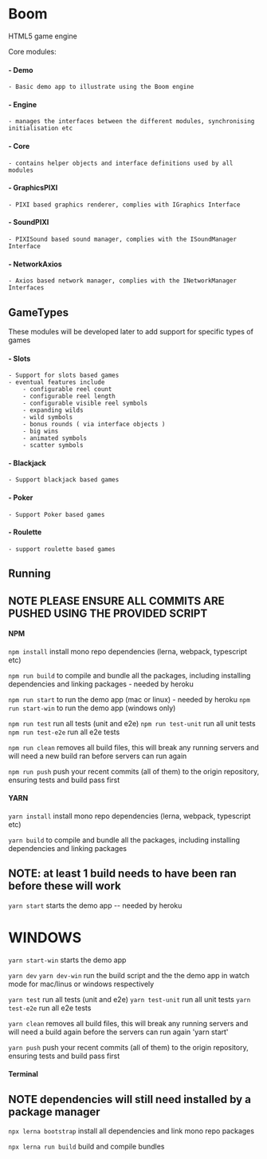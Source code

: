# Boom
HTML5 game engine

Core modules:
#### - Demo
    - Basic demo app to illustrate using the Boom engine
#### - Engine
    - manages the interfaces between the different modules, synchronising initialisation etc

#### - Core
    - contains helper objects and interface definitions used by all modules
#### - GraphicsPIXI
    - PIXI based graphics renderer, complies with IGraphics Interface
#### - SoundPIXI
    - PIXISound based sound manager, complies with the ISoundManager Interface
#### - NetworkAxios
    - Axios based network manager, complies with the INetworkManager Interfaces

## GameTypes
These modules will be developed later to add support for specific types of games
#### - Slots
    - Support for slots based games
    - eventual features include
        - configurable reel count
        - configurable reel length
        - configurable visible reel symbols
        - expanding wilds
        - wild symbols
        - bonus rounds ( via interface objects )
        - big wins
        - animated symbols
        - scatter symbols

#### - Blackjack
    - Support blackjack based games

#### - Poker
    - Support Poker based games

#### - Roulette
    - support roulette based games

## Running
## NOTE PLEASE ENSURE ALL COMMITS ARE PUSHED USING THE PROVIDED SCRIPT
#### NPM
`npm install` install mono repo dependencies (lerna, webpack, typescript etc)

`npm run build` to compile and bundle all the packages, including installing dependencies and linking packages - needed by heroku

`npm run start` to run the demo app (mac or linux) - needed by heroku
`npm run start-win` to run the demo app (windows only)

`npm run test` run all tests (unit and e2e)
`npm run test-unit` run all unit tests
`npm run test-e2e` run all e2e tests

`npm run clean` removes all build files, this will break any running servers and will need a new build ran before servers can run again

`npm run push` push your recent commits (all of them) to the origin repository, ensuring tests and build pass first

#### YARN
`yarn install` install mono repo dependencies (lerna, webpack, typescript etc)

`yarn build` to compile and bundle all the packages, including installing dependencies and linking packages

## NOTE: at least 1 build needs to have been ran before these will work
`yarn start` starts the demo app -- needed by heroku
# WINDOWS
`yarn start-win` starts the demo app

`yarn dev` `yarn dev-win` run the build script and the the demo app in watch mode for mac/linus or windows respectively

`yarn test` run all tests (unit and e2e)
`yarn test-unit` run all unit tests
`yarn test-e2e` run all e2e tests

`yarn clean` removes all build files, this will break any running servers and will need a build again before the servers can run again 'yarn start'

`yarn push` push your recent commits (all of them) to the origin repository, ensuring tests and build pass first

#### Terminal
## NOTE dependencies will still need installed by a package manager
`npx lerna bootstrap` install all dependencies and link mono repo packages

`npx lerna run build` build and compile bundles